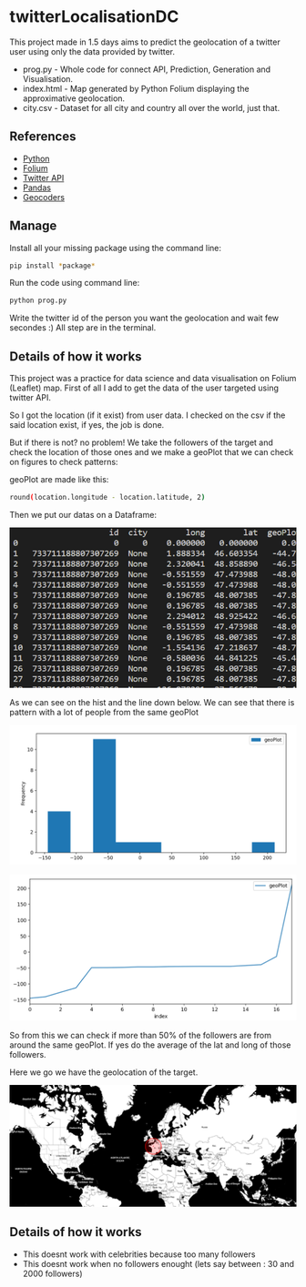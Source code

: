 # twitterLocalisationDC

This project made in 1.5 days aims to predict the geolocation of a twitter user using only the data provided by twitter.

- prog.py - Whole code for connect API, Prediction, Generation and Visualisation.
- index.html - Map generated by Python Folium displaying the approximative geolocation.
- city.csv - Dataset for all city and country all over the world, just that. 

## References

* [Python](https://docs.python.org/3/)
* [Folium](https://python-visualization.github.io/folium/)
* [Twitter API](https://developer.twitter.com/en/docs/twitter-api/users/lookup/introduction)
* [Pandas](https://pandas.pydata.org/)
* [Geocoders](https://geopy.readthedocs.io/en/stable/)

## Manage

Install all your missing package using the command line:

```bash
pip install *package*
```

Run the code using command line:

```bash
python prog.py
```

Write the twitter id of the person you want the geolocation and wait few secondes :)
All step are in the terminal.

## Details of how it works

This project was a practice for data science and data visualisation on Folium (Leaflet) map.
First of all I add to get the data of the user targeted using twitter API.

So I got the location (if it exist) from user data.
I checked on the csv if the said location exist, if yes, the job is done.

But if there is not? no problem!
We take the followers of the target and check the location of those ones and we make a geoPlot that we can check on figures to check patterns:

geoPlot are made like this:

```bash
round(location.longitude - location.latitude, 2)
```
Then we put our datas on a Dataframe:

![Dataframe](Dataframe.png)

As we can see on the hist and the line down below.
We can see that there is pattern with a lot of people from the same geoPlot

![Hist](HistFreq.png)

![Line](Exline.png)

So from this we can check if more than 50% of the followers are from around the same geoPlot.
If yes do the average of the lat and long of those followers.

Here we go we have the geolocation of the target.

![Result](result.PNG)

## Details of how it works

 - This doesnt work with celebrities because too many followers
 - This doesnt work when no followers enought (lets say between : 30 and 2000 followers)
